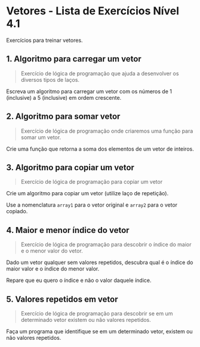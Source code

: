 # Vetores - Lista de Exercícios Nível 4.1

Exercícios para treinar vetores.

## 1. Algoritmo para carregar um vetor 

> Exercício de lógica de programação que ajuda a desenvolver os diversos tipos de laços.

Escreva um algoritmo para carregar um vetor com os números de 1 (inclusive) a 5 (inclusive) em ordem crescente.

## 2. Algoritmo para somar vetor 

> Exercício de lógica de programação onde criaremos uma função para somar um vetor.

Crie uma função que retorna a soma dos elementos de um vetor de inteiros.

## 3. Algoritmo para copiar um vetor 

> Exercício de lógica de programação para copiar um vetor

Crie um algoritmo para copiar um vetor (utilize laço de repetição).

Use a nomenclatura `array1` para o vetor original e `array2` para o vetor copiado.

## 4. Maior e menor índice do vetor 

> Exercício de lógica de programação para descobrir o índice do maior e o menor valor do vetor.

Dado um vetor qualquer sem valores repetidos, descubra qual é o índice do maior valor e o índice do menor valor.

Repare que eu quero o índice e não o valor daquele índice.

## 5. Valores repetidos em vetor 

> Exercício de lógica de programação para descobrir se em um determinado vetor existem ou não valores repetidos.

Faça um programa que identifique se em um determinado vetor, existem ou não valores repetidos.


